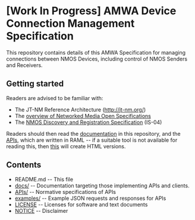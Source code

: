 # **[Work In Progress]** AMWA Device Connection Management Specification

This repository contains details of this AMWA Specification for managing connections between NMOS Devices, including control of NMOS Senders and Receivers.

## Getting started

Readers are advised to be familiar with:
* The JT-NM Reference Architecture (http://jt-nm.org/)
* The [overview of Networked Media Open Specifications](https://github.com/AMWA-TV/nmos)
* The [NMOS Discovery and Registration Specification](https://github.com/AMWA-TV/nmos-discovery-registration) (IS-04)

Readers should then read the [documentation](docs/) in this repository, and the [APIs](APIs/), which are written in RAML -- if a suitable tool is not available for reading this, then [this](APIs/generateHTML) will create HTML versions.

## Contents

* README.md -- This file
* [docs/](docs/) -- Documentation targeting those implementing APIs and clients.
* [APIs/](APIs/) -- Normative specifications of APIs
* [examples/](examples/) -- Example JSON requests and responses for APIs
* [LICENSE](LICENSE) -- Licenses for software and text documents
* [NOTICE](NOTICE) -- Disclaimer
